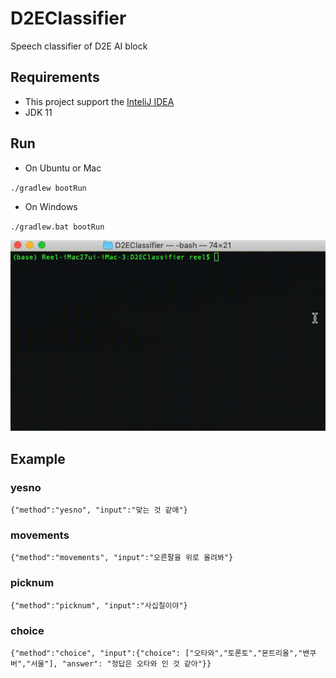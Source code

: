 # D2EClassifier
Speech classifier of D2E AI block

## Requirements
- This project support the [InteliJ IDEA](https://www.jetbrains.com/idea/)
- JDK 11

## Run
- On Ubuntu or Mac

`./gradlew bootRun`

- On Windows

`./gradlew.bat bootRun`

![Run](docs/D2EClassifier.gif)

## Example

### yesno
`{"method":"yesno", "input":"맞는 것 같애"}`

### movements
`{"method":"movements", "input":"오른팔을 위로 올려봐"}`

### picknum
`{"method":"picknum", "input":"사십칠이야"}`

### choice
`{"method":"choice", "input":{"choice": ["오타와","토론토","몬트리올","밴쿠버","서울"], "answer": "정답은 오타와 인 것 같아"}}`
